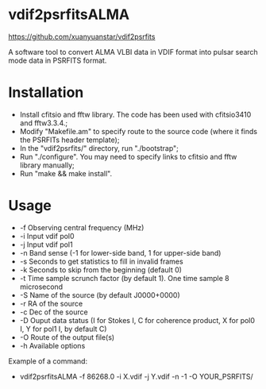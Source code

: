 # vdif2psrfitsALMA

https://github.com/xuanyuanstar/vdif2psrfits

A software tool to convert ALMA VLBI data in VDIF format into pulsar search mode data in PSRFITS format.

# Installation
 * Install cfitsio and fftw library. The code has been used with cfitsio3410 and fftw3.3.4.;
 * Modify "Makefile.am" to specify route to the source code (where it finds the PSRFITs header template);
 * In the "vdif2psrfits/" directory, run "./bootstrap";
 * Run "./configure". You may need to specify links to cfitsio and fftw library manually;
 * Run "make && make install".

# Usage
 * -f   Observing central frequency (MHz)
 * -i   Input vdif pol0
 * -j   Input vdif pol1
 * -n   Band sense (-1 for lower-side band, 1 for upper-side band)
 * -s   Seconds to get statistics to fill in invalid frames
 * -k   Seconds to skip from the beginning (default 0)
 * -t   Time sample scrunch factor (by default 1). One time sample 8 microsecond
 * -S   Name of the source (by default J0000+0000)
 * -r   RA of the source
 * -c   Dec of the source
 * -D   Ouput data status (I for Stokes I, C for coherence product, X for pol0 I, Y for pol1 I, by default C)
 * -O   Route of the output file(s)
 * -h   Available options

Example of a command:
 * vdif2psrfitsALMA -f 86268.0 -i X.vdif -j Y.vdif -n -1 -O YOUR_PSRFITS/
